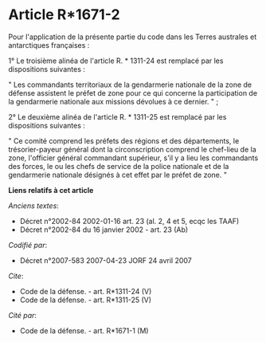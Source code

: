 # Article R*1671-2

Pour l'application de la présente partie du code dans les Terres australes et antarctiques françaises : 

1° Le troisième alinéa de l'article R. * 1311-24 est remplacé par les dispositions suivantes : 

" Les commandants territoriaux de la gendarmerie nationale de la zone de défense assistent le préfet de zone pour ce qui
concerne la participation de la gendarmerie nationale aux missions dévolues à ce dernier. " ; 

2° Le deuxième alinéa de l'article R. * 1311-25 est remplacé par les dispositions suivantes : 

" Ce comité comprend les préfets des régions et des départements, le trésorier-payeur général dont la circonscription
comprend le chef-lieu de la zone, l'officier général commandant supérieur, s'il y a lieu les commandants des forces, le ou
les chefs de service de la police nationale et de la gendarmerie nationale désignés à cet effet par le préfet de zone. "

**Liens relatifs à cet article**

_Anciens textes_:

  - Décret n°2002-84 2002-01-16 art. 23 (al. 2, 4 et 5, ecqc les TAAF)
  - Décret n°2002-84 du 16 janvier 2002 - art. 23 (Ab)

_Codifié par_:

  - Décret n°2007-583 2007-04-23 JORF 24 avril 2007

_Cite_:

  - Code de la défense. - art. R*1311-24 (V)
  - Code de la défense. - art. R*1311-25 (V)

_Cité par_:

  - Code de la défense. - art. R*1671-1 (M)
